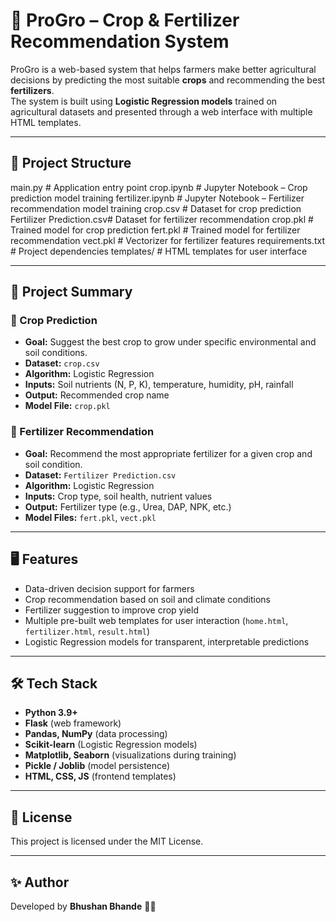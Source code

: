 # 🌱 ProGro – Crop & Fertilizer Recommendation System

ProGro is a web-based system that helps farmers make better agricultural decisions by predicting the most suitable **crops** and recommending the best **fertilizers**.  
The system is built using **Logistic Regression models** trained on agricultural datasets and presented through a web interface with multiple HTML templates.

---

## 📂 Project Structure

main.py # Application entry point
crop.ipynb # Jupyter Notebook – Crop prediction model training
fertilizer.ipynb # Jupyter Notebook – Fertilizer recommendation model training
crop.csv # Dataset for crop prediction
Fertilizer Prediction.csv# Dataset for fertilizer recommendation
crop.pkl # Trained model for crop prediction
fert.pkl # Trained model for fertilizer recommendation
vect.pkl # Vectorizer for fertilizer features
requirements.txt # Project dependencies
templates/ # HTML templates for user interface


---

## 📖 Project Summary

### 🌾 Crop Prediction
- **Goal:** Suggest the best crop to grow under specific environmental and soil conditions.  
- **Dataset:** `crop.csv`  
- **Algorithm:** Logistic Regression  
- **Inputs:** Soil nutrients (N, P, K), temperature, humidity, pH, rainfall  
- **Output:** Recommended crop name  
- **Model File:** `crop.pkl`  

### 🧪 Fertilizer Recommendation
- **Goal:** Recommend the most appropriate fertilizer for a given crop and soil condition.  
- **Dataset:** `Fertilizer Prediction.csv`  
- **Algorithm:** Logistic Regression  
- **Inputs:** Crop type, soil health, nutrient values  
- **Output:** Fertilizer type (e.g., Urea, DAP, NPK, etc.)  
- **Model Files:** `fert.pkl`, `vect.pkl`  

---

## 🖥️ Features

- Data-driven decision support for farmers  
- Crop recommendation based on soil and climate conditions  
- Fertilizer suggestion to improve crop yield  
- Multiple pre-built web templates for user interaction (`home.html`, `fertilizer.html`, `result.html`)  
- Logistic Regression models for transparent, interpretable predictions  

---

## 🛠️ Tech Stack

- **Python 3.9+**  
- **Flask** (web framework)  
- **Pandas, NumPy** (data processing)  
- **Scikit-learn** (Logistic Regression models)  
- **Matplotlib, Seaborn** (visualizations during training)  
- **Pickle / Joblib** (model persistence)  
- **HTML, CSS, JS** (frontend templates)  

---

## 📜 License

This project is licensed under the MIT License.  

---

## ✨ Author

Developed by **Bhushan Bhande** 🧑‍💻
